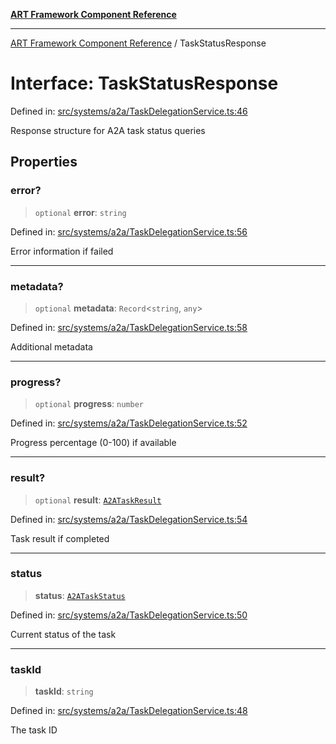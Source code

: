 [**ART Framework Component Reference**](../README.md)

***

[ART Framework Component Reference](../README.md) / TaskStatusResponse

# Interface: TaskStatusResponse

Defined in: [src/systems/a2a/TaskDelegationService.ts:46](https://github.com/hashangit/ART/blob/1e49ae91e230443ba790ac800658233963b3d60c/src/systems/a2a/TaskDelegationService.ts#L46)

Response structure for A2A task status queries

## Properties

### error?

> `optional` **error**: `string`

Defined in: [src/systems/a2a/TaskDelegationService.ts:56](https://github.com/hashangit/ART/blob/1e49ae91e230443ba790ac800658233963b3d60c/src/systems/a2a/TaskDelegationService.ts#L56)

Error information if failed

***

### metadata?

> `optional` **metadata**: `Record`\<`string`, `any`\>

Defined in: [src/systems/a2a/TaskDelegationService.ts:58](https://github.com/hashangit/ART/blob/1e49ae91e230443ba790ac800658233963b3d60c/src/systems/a2a/TaskDelegationService.ts#L58)

Additional metadata

***

### progress?

> `optional` **progress**: `number`

Defined in: [src/systems/a2a/TaskDelegationService.ts:52](https://github.com/hashangit/ART/blob/1e49ae91e230443ba790ac800658233963b3d60c/src/systems/a2a/TaskDelegationService.ts#L52)

Progress percentage (0-100) if available

***

### result?

> `optional` **result**: [`A2ATaskResult`](A2ATaskResult.md)

Defined in: [src/systems/a2a/TaskDelegationService.ts:54](https://github.com/hashangit/ART/blob/1e49ae91e230443ba790ac800658233963b3d60c/src/systems/a2a/TaskDelegationService.ts#L54)

Task result if completed

***

### status

> **status**: [`A2ATaskStatus`](../enumerations/A2ATaskStatus.md)

Defined in: [src/systems/a2a/TaskDelegationService.ts:50](https://github.com/hashangit/ART/blob/1e49ae91e230443ba790ac800658233963b3d60c/src/systems/a2a/TaskDelegationService.ts#L50)

Current status of the task

***

### taskId

> **taskId**: `string`

Defined in: [src/systems/a2a/TaskDelegationService.ts:48](https://github.com/hashangit/ART/blob/1e49ae91e230443ba790ac800658233963b3d60c/src/systems/a2a/TaskDelegationService.ts#L48)

The task ID
